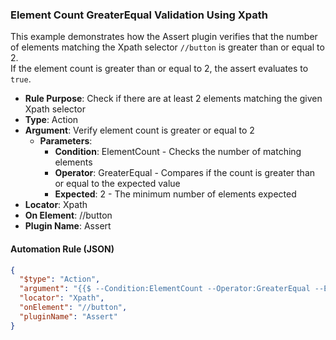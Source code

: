 ### Element Count GreaterEqual Validation Using Xpath

This example demonstrates how the Assert plugin verifies that the number of elements matching the Xpath selector `//button` is greater than or equal to 2.  
If the element count is greater than or equal to 2, the assert evaluates to `true`.

- **Rule Purpose**: Check if there are at least 2 elements matching the given Xpath selector  
- **Type**: Action  
- **Argument**: Verify element count is greater or equal to 2  
  - **Parameters**:  
    - **Condition**: ElementCount - Checks the number of matching elements  
    - **Operator**: GreaterEqual - Compares if the count is greater than or equal to the expected value  
    - **Expected**: 2 - The minimum number of elements expected  
- **Locator**: Xpath  
- **On Element**: //button  
- **Plugin Name**: Assert  

#### Automation Rule (JSON)

```json
{
  "$type": "Action",
  "argument": "{{$ --Condition:ElementCount --Operator:GreaterEqual --Expected:2}}",
  "locator": "Xpath",
  "onElement": "//button",
  "pluginName": "Assert"
}
```
